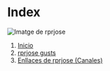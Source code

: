 # Index
![Imatge de rprjose](https://yt3.googleusercontent.com/ijO1k071dJEdRu4kdibfm5T0968rRSvM5B65OI6xF3YDkLOmXZbTs_3pYjyieYSml_KWpAy5oQ=s160-c-k-c0x00ffffff-no-rj)

1. [Inicio](https://github.com/rprjosexd/rpr)
2. [rprjose gusts](https://github.com/rprjosexd/rpr/blob/main/gustsrprjose.md)
3. [Enllaces de rprjose (Canales)](https://github.com/rprjosexd/rpr/blob/main/Canalesrprjose)

